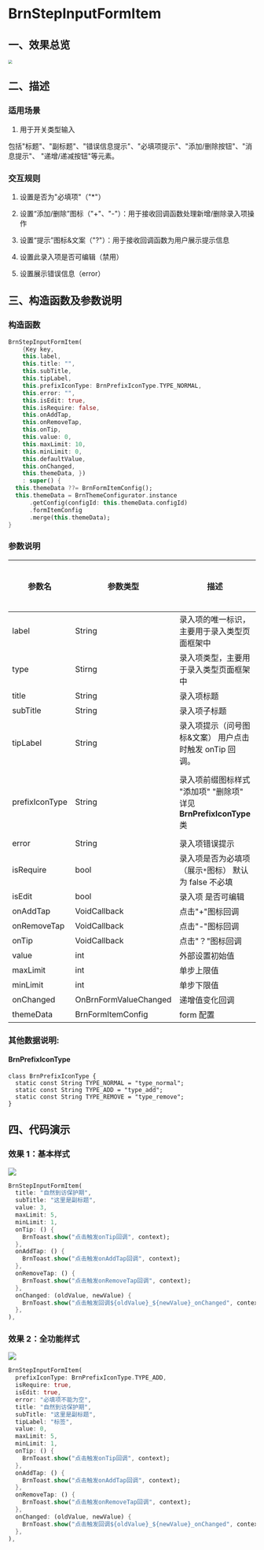 # BrnStepInputFormItem

## 一、效果总览

<img src="./img/BrnStepInputFormItemIntro.png" style="zoom:50%;" />

## 二、描述

### 适用场景

1. 用于开关类型输入

包括"标题"、"副标题"、"错误信息提示"、"必填项提示"、"添加/删除按钮"、"消息提示"、 "递增/递减按钮"等元素。

### 交互规则

1. 设置是否为"必填项"（"\*"）

2. 设置“添加/删除”图标（"+"、"-"）：用于接收回调函数处理新增/删除录入项操作

3. 设置“提示”图标&文案（"?"）：用于接收回调函数为用户展示提示信息

4. 设置此录入项是否可编辑（禁用）

5. 设置展示错误信息（error）

## 三、构造函数及参数说明

### 构造函数

```dart
BrnStepInputFormItem(
    {Key key,
    this.label,
    this.title: "",
    this.subTitle,
    this.tipLabel,
    this.prefixIconType: BrnPrefixIconType.TYPE_NORMAL,
    this.error: "",
    this.isEdit: true,
    this.isRequire: false,
    this.onAddTap,
    this.onRemoveTap,
    this.onTip,
    this.value: 0,
    this.maxLimit: 10,
    this.minLimit: 0,
    this.defaultValue,
    this.onChanged,
    this.themeData, })
    : super() {
  this.themeData ??= BrnFormItemConfig();
  this.themeData = BrnThemeConfigurator.instance
      .getConfig(configId: this.themeData.configId)
      .formItemConfig
      .merge(this.themeData);
}
```

### 参数说明

| **参数名**     | **参数类型**          | **描述**                                                           | **是否必填** | **默认值**                    | **备注**                                                                                                                                |
| -------------- | --------------------- | ------------------------------------------------------------------ | ------------ | ----------------------------- | --------------------------------------------------------------------------------------------------------------------------------------- |
| label          | String                | 录入项的唯一标识，主要用于录入类型页面框架中                       | 否           | 无                            |                                                                                                                                         |
| type           | Stirng                | 录入项类型，主要用于录入类型页面框架中                             | 否           | BrnInputItemType.TYPE_NORMAL  | 外部可根据此字段判断表单项类型                                                                                                          |
| title          | String                | 录入项标题                                                         | 否           | ''                            |                                                                                                                                         |
| subTitle       | String                | 录入项子标题                                                       | 否           | 无                            |                                                                                                                                         |
| tipLabel       | String                | 录入项提示（问号图标&文案） 用户点击时触发 onTip 回调。            | 否           | 备注中类型 3                  | 1. 设置"空字符串"时展示问号图标 2. 设置"非空字符串"时展示问号图标&文案 3. 若不赋值或赋值为 null 时，不显示提示项                        |
| prefixIconType | String                | 录入项前缀图标样式 "添加项" "删除项" 详见 **BrnPrefixIconType** 类 | 否           | BrnPrefixIconType.TYPE_NORMAL | 1. 不展示图标：BrnPrefixIconType.TYPE_NORMAL 2. 展示加号图标：BrnPrefixIconType.TYPE_ADD 3. 展示减号图标：BrnPrefixIconType.TYPE_REMOVE |
| error          | String                | 录入项错误提示                                                     | 否           | ''                            |                                                                                                                                         |
| isRequire      | bool                  | 录入项是否为必填项（展示`*`图标） 默认为 false 不必填              | 否           | false                         |                                                                                                                                         |
| isEdit         | bool                  | 录入项 是否可编辑                                                  | 否           | true                          | true：可编辑 false：禁用                                                                                                                |
| onAddTap       | VoidCallback          | 点击"+"图标回调                                                    | 否           | 无                            | 见**prefixIconType**字段                                                                                                                |
| onRemoveTap    | VoidCallback          | 点击"-"图标回调                                                    | 否           | 无                            | 见**prefixIconType**字段                                                                                                                |
| onTip          | VoidCallback          | 点击"？"图标回调                                                   | 否           | 无                            | 见**tipLabel**字段                                                                                                                      |
| value          | int                   | 外部设置初始值                                                     | 否           | 0                             |                                                                                                                                         |
| maxLimit       | int                   | 单步上限值                                                         | 否           | 10                            |                                                                                                                                         |
| minLimit       | int                   | 单步下限值                                                         | 否           | 0                             |                                                                                                                                         |
| onChanged      | OnBrnFormValueChanged | 递增值变化回调                                                     | 否           | 无                            |                                                                                                                                         |
| themeData      | BrnFormItemConfig     | form 配置                                                          | 否           | 无                            |                                                                                                                                         |

### 其他数据说明:

#### BrnPrefixIconType

```
class BrnPrefixIconType {
  static const String TYPE_NORMAL = "type_normal";
  static const String TYPE_ADD = "type_add";
  static const String TYPE_REMOVE = "type_remove";
}
```

## 四、代码演示

### 效果 1：基本样式

![](./img/BrnStepInputFormItemDemo1.png)

```dart
BrnStepInputFormItem(
  title: "自然到访保护期",
  subTitle: "这里是副标题",
  value: 3,
  maxLimit: 5,
  minLimit: 1,
  onTip: () {
    BrnToast.show("点击触发onTip回调", context);
  },
  onAddTap: () {
    BrnToast.show("点击触发onAddTap回调", context);
  },
  onRemoveTap: () {
    BrnToast.show("点击触发onRemoveTap回调", context);
  },
  onChanged: (oldValue, newValue) {
    BrnToast.show("点击触发回调${oldValue}_${newValue}_onChanged", context);
  },
),
```

### 效果 2：全功能样式

![](./img/BrnStepInputFormItemDemo2.png)

```dart
BrnStepInputFormItem(
  prefixIconType: BrnPrefixIconType.TYPE_ADD,
  isRequire: true,
  isEdit: true,
  error: "必填项不能为空",
  title: "自然到访保护期",
  subTitle: "这里是副标题",
  tipLabel: "标签",
  value: 0,
  maxLimit: 5,
  minLimit: 1,
  onTip: () {
    BrnToast.show("点击触发onTip回调", context);
  },
  onAddTap: () {
    BrnToast.show("点击触发onAddTap回调", context);
  },
  onRemoveTap: () {
    BrnToast.show("点击触发onRemoveTap回调", context);
  },
  onChanged: (oldValue, newValue) {
    BrnToast.show("点击触发回调${oldValue}_${newValue}_onChanged", context);
  },
),
```
